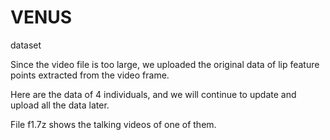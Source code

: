 # VENUS
dataset

Since the video file is too large, we uploaded the original data of lip feature points extracted from the video frame.

Here are the data of 4 individuals, and we will continue to update and upload all the data later.

File f1.7z shows the talking videos of one of them.
